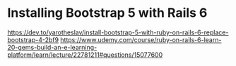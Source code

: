 # Installing Bootstrap 5 with Rails 6

https://dev.to/yarotheslav/install-bootstrap-5-with-ruby-on-rails-6-replace-bootstrap-4-2bf9
https://www.udemy.com/course/ruby-on-rails-6-learn-20-gems-build-an-e-learning-platform/learn/lecture/22781211#questions/15077600


